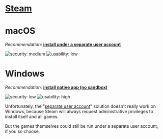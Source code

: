 # [Steam](https://store.steampowered.com/)

# macOS

_Recommendation:_ [**install under a separate user account**](/solutions/install-under-separate-user.md)

![security: medium](https://img.shields.io/badge/security-medium-yellow) ![usability: low](https://img.shields.io/badge/usability-low-red)

# Windows

_Recommendation:_ [**install native app (no sandbox)**](/solutions/install-native-app-no-sandbox.md)

![security: low](https://img.shields.io/badge/security-low-red) ![usability: high](https://img.shields.io/badge/usability-high-blue)

Unfortunately, the "[separate user account](/solutions/install-under-separate-user.md)" solution doesn't really work on Windows, because Steam will always request administrative privileges to install itself and all games.

But the games themselves could still be run under a separate user account, if you so choose.